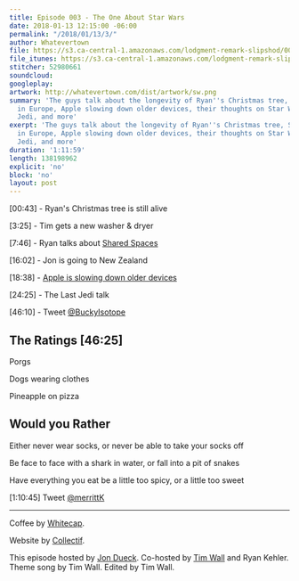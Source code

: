 ```yaml
---
title: Episode 003 - The One About Star Wars
date: 2018-01-13 12:15:00 -06:00
permalink: "/2018/01/13/3/"
author: Whatevertown
file: https://s3.ca-central-1.amazonaws.com/lodgment-remark-slipshod/003.mp3
file_itunes: https://s3.ca-central-1.amazonaws.com/lodgment-remark-slipshod/003.m4a
stitcher: 52980661
soundcloud: 
googleplay: 
artwork: http://whatevertown.com/dist/artwork/sw.png
summary: 'The guys talk about the longevity of Ryan''s Christmas tree, Shared Spaces
  in Europe, Apple slowing down older devices, their thoughts on Star Wars: The Last
  Jedi, and more'
exerpt: 'The guys talk about the longevity of Ryan''s Christmas tree, Shared Spaces
  in Europe, Apple slowing down older devices, their thoughts on Star Wars: The Last
  Jedi, and more'
duration: '1:11:59'
length: 138198962
explicit: 'no'
block: 'no'
layout: post
---
```


[00:43] - Ryan's Christmas tree is still alive

[3:25] - Tim gets a new washer & dryer

[7:46] - Ryan talks about [Shared Spaces](https://www.vox.com/2017/11/24/16693628/shared-space-design)

[16:02] - Jon is going to New Zealand

[18:38] - [Apple is slowing down older devices](https://www.vox.com/2017/12/22/16807056/apple-slow-iphone-batteries)

[24:25] - The Last Jedi talk

[46:10] - Tweet [@BuckyIsotope](https://twitter.com/BuckyIsotope?ref_src=twsrc%5Egoogle%7Ctwcamp%5Eserp%7Ctwgr%5Eauthor)

## The Ratings [46:25]

Porgs

Dogs wearing clothes

Pineapple on pizza

## Would you Rather

Either never wear socks, or never be able to take your socks off

Be face to face with a shark in water, or fall into a pit of snakes

Have everything you eat be a little too spicy, or a little too sweet

[1:10:45] Tweet [@merrittK](https://twitter.com/merrittk?lang=en)

---

Coffee by [Whitecap](http://drinkwhitecap.com/).

Website by [Collectif](http://collectif.co).

This episode hosted by [Jon Dueck](https://twitter.com/jondueck/). Co-hosted by [Tim Wall](https://twitter.com/timjosephwall/) and Ryan Kehler. Theme song by Tim Wall. Edited by Tim Wall.
